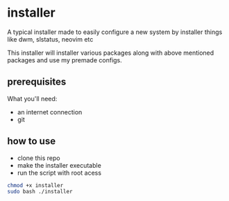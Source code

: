 # installer

A typical installer made to easily configure a new system by installer things like
dwm, slstatus, neovim etc

This installer will installer various packages along with above mentioned packages and use my premade configs.

## prerequisites 

What you'll need:
- an internet connection
- git 

## how to use

- clone this repo
- make the installer executable
- run the script with root acess

```bash
chmod +x installer
sudo bash ./installer
```

  

